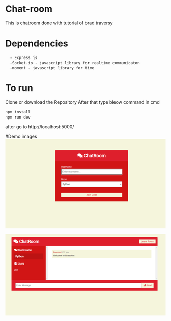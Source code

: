 # Chat-room

This is chatroom done with tutorial of brad traversy

# Dependencies

      - Express js
      -Socket.io - javascript library for realtime communicaton 
      -moment - javascript library for time
      
      
# To run
 Clone or download the Repository 
 After that type bleow command in cmd
 
    npm install
    npm run dev
    
   after go to http://localhost:5000/
      
#Demo images
![imgae](demoe.png)

![imgae](demot.png)

          
          
